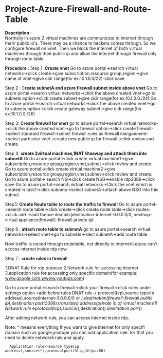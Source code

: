 # Project-Azure-Firewall-and-Route-Table

**Description :**  
Normally In azure 2 virtual machines are communicate to internet through therir public ip's. There may be a chance to hackers comes through. So we configure firewall on vnet. Then we block the internet of both virtual machines through their public ip and allow the internet through firewall only through route table.

**Procedure :**
Step 1 :**Create vnet**
Go to azure portal->search virtual networks->click create->give subscription,resource group,region->give name of vnet->give cidr range(for ex:10.1.0.0/22)-click save

Step 2 : C**reate subnetA and azure firewall subnet inside above vnet**
Go to azure portal->search virtual networks->click the above created vnet->go to subnets option->click create subnet->give cidr range(for ex:10.1.0.0./24) 
Go to azure portal->search virtual networks->click the above created vnet->go to subnets option->click create gateway subnet->give cidr range(for ex:10.1.0.0./26) 

Step 3: **Create firewall for vnet**
go to azure portal->search virtual networks->click the above created vnet->go to firewall option->click create firewall->select standard firewall->select firewall rules as firewall mangaement->select particular vnet->create new public ip for firewall->click review and create.

Step 4: **create 2virtual machines,1NAT Gtaeway and attach them into subnetA**
Go to azure portal->click create virtual machine1->give subscription,resource group,region,vnet,subnet->click review and create.
Go to azure portal->click create virtual machine2->give subscription,resource group,region,vnet,subnet->click review and create.
Go to azure portal-> search NG->click create NSG->enable rdp3389->click save
Go to azure portal->search virtual networks->Click the vnet which is created in task1->click subnets->select subnetA->attach above NSG into this subnet

Step5: **Create Route table to route the traffic to firewall**
Go to azure portal->search route table->click create->click create route table->click routes->click add ->add thease deatails(destination-internet-0.0.0.0/0, nexthop-virtual appliance(firewall)-firewall private ip)

Step 6 : **attach route table to subnetA**
go to azure portal->search virtual networks->select vnet->go to subnets->slect subnetA->add route table

Now traffic is routed through routetable, not directly to internet(i.e)you can't access internet inside rdp now.

Step 7 : **create rules in firewall**

1.DNAT Rule for rdp purpose 2.Network rule for accessing internet 3.application rule for accessing only specific domain(for example: www.google.com,wwww.youtupe.com)

Go to azure portal->search firewall->click your firewall->click rules under settings option->add below rules
DNAT rule-> protocol(tcp),source type(ip address),source(internet-0.0.0.0/0 or *),destination(firewall-firewall public ip),destination port(3389),translated address(private ip of virtual machine1)
Network rule->protocol(tcp),source(*),destination(*),destination port(*)

After adding network rule, you can access internet inside rdp.

Note: * measns everything
      If you want to give internet for only specifi domain such as google,youtupe you can add application rule. for that you need to delete netwokrk rule and apply.

      Application rule->source type(ip address),source(*),protocolport(http,https:80)

